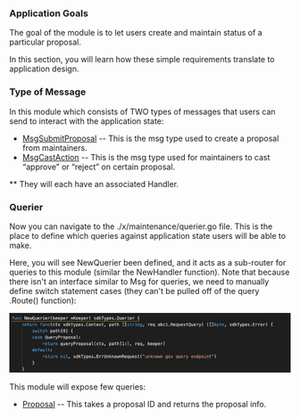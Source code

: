 ### Application Goals

The goal of the module is to let users create and maintain status of a particular proposal. 

In this section, you will learn how these simple requirements translate to application design.

### Type of Message

In this module which consists of TWO types of messages that users 
can send to interact with the application state: 

* [MsgSubmitProposal](msgtype/SubmitProposal.md "MsgSubmitProposal") -- This is the msg type used to create a proposal from maintainers. 
* [MsgCastAction](msgtype/CastAction.md "MsgCastAction") -- This is the msg type used for maintainers to cast “approve” or “reject” on certain proposal. 


** They will each have an associated Handler.


### Querier

Now you can navigate to the ./x/maintenance/querier.go file. 
This is the place to define which queries against application state users will be able to make. 
 
Here, you will see NewQuerier been defined, and it acts as a sub-router for queries to this module (similar the NewHandler function). Note that because there isn't an interface similar to Msg for queries, we need to manually define switch statement cases (they can't be pulled off of the query .Route() function):

![Image-1](pic/QuerierMaintenance.png)


This module will expose few queries:

* [Proposal](querier/Proposal.md "Proposal") -- This takes a proposal ID and returns the proposal info.
